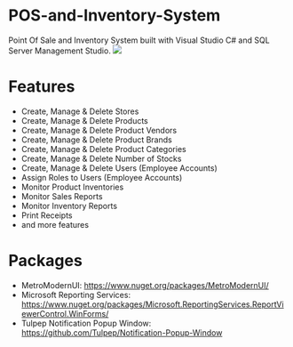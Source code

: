 # POS-and-Inventory-System

Point Of Sale and Inventory System built with Visual Studio C# and SQL Server Management Studio.
<img src='https://media.giphy.com/media/BH5V5EGcsaNByn0wjr/giphy.gif'/>

# Features 
- Create, Manage & Delete Stores
- Create, Manage & Delete Products
- Create, Manage & Delete Product Vendors
- Create, Manage & Delete Product Brands
- Create, Manage & Delete Product Categories
- Create, Manage & Delete Number of Stocks
- Create, Manage & Delete Users (Employee Accounts)
- Assign Roles to Users (Employee Accounts)
- Monitor Product Inventories
- Monitor Sales Reports
- Monitor Inventory Reports
- Print Receipts
- and more features

# Packages
- MetroModernUI: 
    https://www.nuget.org/packages/MetroModernUI/
- Microsoft Reporting Services: 
    https://www.nuget.org/packages/Microsoft.ReportingServices.ReportViewerControl.WinForms/
- Tulpep Notification Popup Window: 
    https://github.com/Tulpep/Notification-Popup-Window
